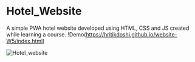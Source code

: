 # Hotel_Website
 A simple PWA hotel website developed using HTML, CSS and JS created while learning a course.
 !Demo(https://hritikdoshi.github.io/website-W5/index.html)
 
![Hotel_website](https://user-images.githubusercontent.com/66552063/116040329-82325880-a689-11eb-8486-10d32f6b84ef.png)
